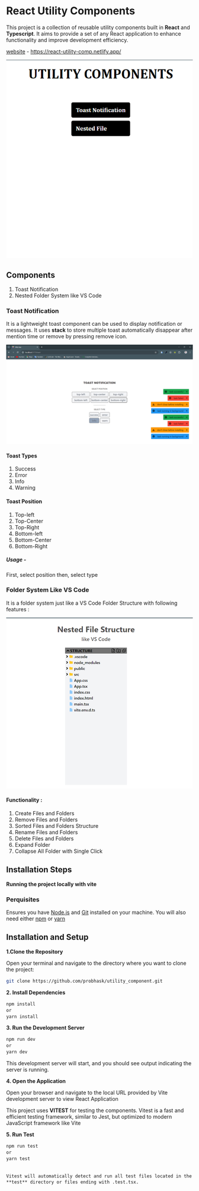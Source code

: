 # React Utility Components

This project is a collection of reusable utility components built in **React** and **Typescript**. It aims to provide a set of any React application to enhance functionality and improve development efficiency.

[website](https://react-utility-comp.netlify.app/) - https://react-utility-comp.netlify.app/

![Alt text](./images/home.png)

## Components

1. Toast Notification
2. Nested Folder System like VS Code

### Toast Notification

It is a lightweight toast component can be used to display notification or messages.
It uses **stack** to store multiple toast automatically disappear after mention time or remove by pressing remove icon.

![Alt text](./images//toast.png)

#### Toast Types

1. Success
2. Error
3. Info
4. Warning

#### Toast Position

1. Top-left
2. Top-Center
3. Top-Right
4. Bottom-left
5. Bottom-Center
6. Bottom-Right

##### Usage -

First, select position
then, select type

### Folder System Like VS Code

It is a folder system just like a VS Code Folder Structure with following features :

![Alt text](./images/nested%20folder.png)

#### Functionality :

1. Create Files and Folders
2. Remove Files and Folders
3. Sorted Files and Folders Structure
4. Rename Files and Folders
5. Delete Files and Folders
6. Expand Folder
7. Collapse All Folder with Single Click

## Installation Steps

**Running the project locally with vite**

### Perquisites

Ensures you have
[Node.js](https://nodejs.org/) and [Git](https://git-scm.com/) installed on your machine. You will also need either [npm](https://www.npmjs.com/) or [yarn](https://yarnpkg.com/)

## Installation and Setup

**1.Clone the Repository**

Open your terminal and navigate to the directory where you want to clone the project:

```bash
git clone https://github.com/probhask/utility_component.git
```

**2. Install Dependencies**

```bash
npm install
or
yarn install
```

**3. Run the Development Server**

```bash
npm run dev
or
yarn dev
```

This development server will start, and you should see output indicating the server is running.

**4. Open the Application**

Open your browser and navigate to the local URL provided by Vite development server to view React Application

This project uses **VITEST** for testing the components.
Vitest is a fast and efficient testing framework, similar to Jest, but optimized to modern JavaScript framework like Vite

**5. Run Test**

```bash
npm run test
or
yarn test
```

```

Vitest will automatically detect and run all test files located in the **test** directory or files ending with .test.tsx.
```

